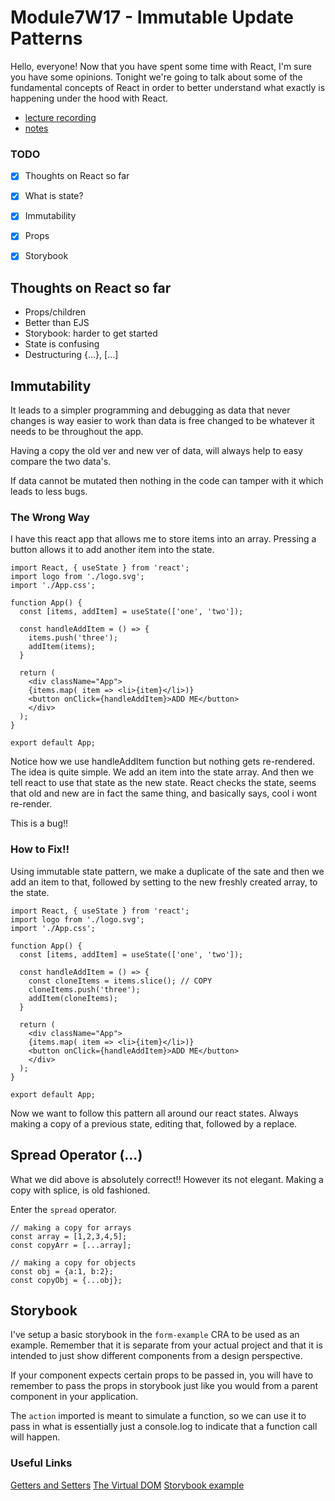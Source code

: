 # Module7W17 - Immutable Update Patterns
Hello, everyone! Now that you have spent some time with React, I'm sure you have some opinions. Tonight we're going to talk about some of the fundamental concepts of React in order to better understand what exactly is happening under the hood with React. 

- [lecture recording](https://vimeo.com/644560659/755f6ec9c4)
- [notes](https://github.com/connkat/lecture_notes/tree/master/Module7/Immutable-Update-Patterns)

### TODO
- [x] Thoughts on React so far
- [x] What is state?
- [x] Immutability
- [x] Props
- [x] Storybook


## Thoughts on React so far
- Props/children 
- Better than EJS
- Storybook: harder to get started
- State is confusing
- Destructuring {...}, [...]

## Immutability
It leads to a simpler programming and debugging as data that never changes is way easier to work than data is free changed to be whatever it needs to be throughout the app.

Having a copy the old ver and new ver of data, will always help to easy compare the two data's.

If data cannot be mutated then nothing in the code can tamper with it which leads to less bugs.

### The Wrong Way
I have this react app that allows me to store items into an array. Pressing a button allows it to add another item into the state.

```
import React, { useState } from 'react';
import logo from './logo.svg';
import './App.css';

function App() {
  const [items, addItem] = useState(['one', 'two']);

  const handleAddItem = () => {
    items.push('three');
    addItem(items);
  }

  return (
    <div className="App">
    {items.map( item => <li>{item}</li>)}
    <button onClick={handleAddItem}>ADD ME</button>
    </div>
  );
}

export default App;
```

Notice how we use handleAddItem function but nothing gets re-rendered. The idea is quite simple. We add an item into the state array. And then we tell react to use that state as the new state. React checks the state, seems that old and new are in fact the same thing, and basically says, cool i wont re-render.

This is a bug!!

### How to Fix!!
Using immutable state pattern, we make a duplicate of the sate and then we add an item to that, followed by setting to the new freshly created array, to the state.

```
import React, { useState } from 'react';
import logo from './logo.svg';
import './App.css';

function App() {
  const [items, addItem] = useState(['one', 'two']);

  const handleAddItem = () => {
    const cloneItems = items.slice(); // COPY
    cloneItems.push('three');
    addItem(cloneItems);
  }

  return (
    <div className="App">
    {items.map( item => <li>{item}</li>)}
    <button onClick={handleAddItem}>ADD ME</button>
    </div>
  );
}

export default App;
```

Now we want to follow this pattern all around our react states. Always making a copy of a previous state, editing that, followed by a replace.

## Spread Operator (...)

What we did above is absolutely correct!! However its not elegant. Making a copy with splice, is old fashioned.

Enter the `spread` operator.

```
// making a copy for arrays 
const array = [1,2,3,4,5];
const copyArr = [...array];

// making a copy for objects
const obj = {a:1, b:2};
const copyObj = {...obj};
```

## Storybook
I've setup a basic storybook in the `form-example` CRA to be used as an example. Remember that it is separate from your actual project and that it is intended to just show different components from a design perspective. 

If your component expects certain props to be passed in, you will have to remember to pass the props in storybook just like you would from a parent component in your application. 

The `action` imported is meant to simulate a function, so we can use it to pass in what is essentially just a console.log to indicate that a function call will happen. 


### Useful Links
[Getters and Setters](https://www.programiz.com/javascript/getter-setter)
[The Virtual DOM](https://www.codecademy.com/articles/react-virtual-dom)
[Storybook example](https://next--storybookjs.netlify.app/official-storybook/)
